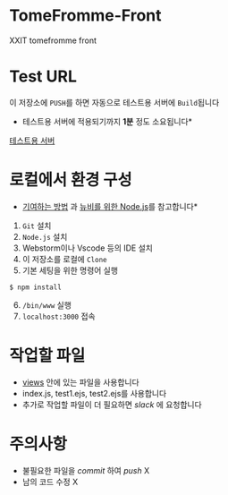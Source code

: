 # TomeFromme-Front
XXIT tomefromme front

# Test URL
이 저장소에 `PUSH`를 하면 자동으로 테스트용 서버에 `Build`됩니다
* 테스트용 서버에 적용되기까지 __1분__ 정도 소요됩니다*

[테스트용 서버](https://tomefrommefront.herokuapp.com/)


# 로컬에서 환경 구성
* [기여하는 방법](https://github.com/XXIT-Official/Awesome-Womyn-Dev/wiki/How-to-Contribute%3F-:-Awesome-Womyn-Dev%EC%97%90-%EA%B8%B0%EC%97%AC%ED%95%98%EA%B8%B0) 과 [뉴비를 위한 Node.js](https://miryang.dev/2019/05/25/begin-nodejs/)를 참고합니다*
1. `Git` 설치
2. `Node.js` 설치
3. Webstorm이나 Vscode 등의 IDE 설치
4. 이 저장소를 로컬에 `Clone`
5. 기본 세팅을 위한 명령어 실행
```
$ npm install
```
6. `/bin/www` 실행
7. `localhost:3000` 접속


# 작업할 파일
- [views](https://github.com/XXIT-Official/TomeFromme-Front/tree/master/views) 안에 있는 파일을 사용합니다
- index.js, test1.ejs, test2.ejs를 사용합니다
- 추가로 작업할 파일이 더 필요하면 *slack* 에 요청합니다


# 주의사항
- 불필요한 파일을 *commit* 하여 *push* X
- 남의 코드 수정 X
